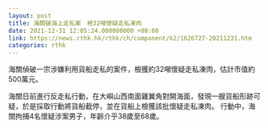```yaml
---
layout: post
title: 海關破海上走私案　檢32噸懷疑走私凍肉
date: 2021-12-31 12:05:24.000000000 +08:00
link: https://news.rthk.hk/rthk/ch/component/k2/1626727-20211231.htm
categories: rthk
---
```


海關偵破一宗涉嫌利用貨船走私的案件，檢獲約32噸懷疑走私凍肉，估計市值約500萬元。

海關日前進行反走私行動，在大嶼山西南面雞翼角對開海面，發現一艘貨船形跡可疑，於是採取行動將貨船截停，並在貨船上檢獲該批懷疑走私凍肉。 行動中，海關拘捕4名懷疑涉案男子，年齡介乎38歲至68歲。
